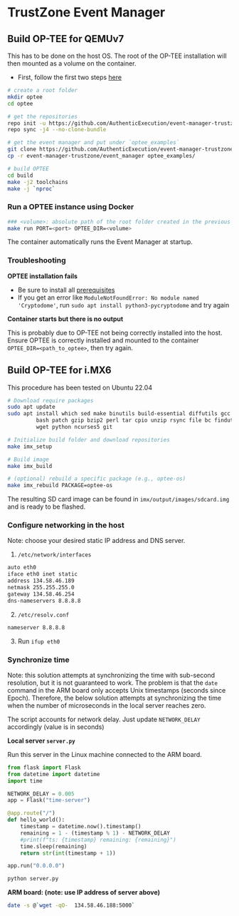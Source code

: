 # TrustZone Event Manager

## Build OP-TEE for QEMUv7

This has to be done on the host OS. The root of the OP-TEE installation will then mounted as a volume on the container.

- First, follow the first two steps [here](https://optee.readthedocs.io/en/latest/building/gits/build.html#get-and-build-the-solution)

```bash
# create a root folder
mkdir optee
cd optee

# get the repositories
repo init -u https://github.com/AuthenticExecution/event-manager-trustzone.git -m manifest.xml
repo sync -j4 --no-clone-bundle

# get the event manager and put under `optee_examples`
git clone https://github.com/AuthenticExecution/event-manager-trustzone.git
cp -r event-manager-trustzone/event_manager optee_examples/

# build OPTEE
cd build
make -j2 toolchains
make -j `nproc`
```

### Run a OPTEE instance using Docker

```bash
### <volume>: absolute path of the root folder created in the previous phase (default: /opt/optee)
make run PORT=<port> OPTEE_DIR=<volume>
```

The container automatically runs the Event Manager at startup.

### Troubleshooting

**OPTEE installation fails**

- Be sure to install all
  [prerequisites](https://optee.readthedocs.io/en/latest/building/gits/build.html#get-and-build-the-solution)
- If you get an error like `ModuleNotFoundError: No module named 'Cryptodome'`,
  run `sudo apt install python3-pycryptodome` and try again

**Container starts but there is no output**

This is probably due to OP-TEE not being correctly installed into the host.
Ensure OPTEE is correctly installed and mounted to the container
`OPTEE_DIR=<path_to_optee>`, then try again.

## Build OP-TEE for i.MX6

This procedure has been tested on Ubuntu 22.04

```bash
# Download require packages
sudo apt update
sudo apt install which sed make binutils build-essential diffutils gcc g++ \
         bash patch gzip bzip2 perl tar cpio unzip rsync file bc findutils \
         wget python ncurses5 git 

# Initialize build folder and download repositories
make imx_setup

# Build image
make imx_build

# (optional) rebuild a specific package (e.g., optee-os)
make imx_rebuild PACKAGE=optee-os
```

The resulting SD card image can be found in `imx/output/images/sdcard.img` and
is ready to be flashed.

### Configure networking in the host

Note: choose your desired static IP address and DNS server.

1. `/etc/network/interfaces`

```bash
auto eth0
iface eth0 inet static
address 134.58.46.189
netmask 255.255.255.0
gateway 134.58.46.254
dns-nameservers 8.8.8.8
```

2. `/etc/resolv.conf`

```bash
nameserver 8.8.8.8
```

3. Run `ifup eth0`

### Synchronize time

Note: this solution attempts at synchronizing the time with sub-second resolution, but it is not guaranteed to work. The problem is that the `date` command in the ARM board only accepts Unix timestamps (seconds since Epoch). Therefore, the below solution attempts at synchronizing the time when the number of microseconds in the local server reaches zero.

The script accounts for network delay. Just update `NETWORK_DELAY` accordingly (value is in seconds)

**Local server `server.py`**

Run this server in the Linux machine connected to the ARM board.

```python
from flask import Flask
from datetime import datetime
import time

NETWORK_DELAY = 0.005
app = Flask("time-server")

@app.route("/")
def hello_world():
    timestamp = datetime.now().timestamp()
    remaining = 1 - (timestamp % 1) - NETWORK_DELAY
    #print(f"ts: {timestamp} remaining: {remaining}")
    time.sleep(remaining)
    return str(int(timestamp + 1))

app.run("0.0.0.0")
```

```bash
python server.py
```

**ARM board: (note: use IP address of server above)**

```bash
date -s @`wget -qO-  134.58.46.188:5000`
```
